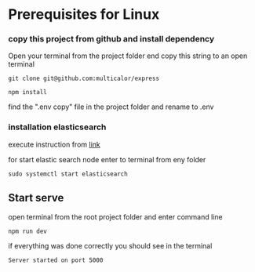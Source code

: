 # Prerequisites for Linux

### copy this project from github and install dependency 

Open your terminal from the project folder end copy this string to an open terminal

    git clone git@github.com:multicalor/express

    npm install

find the ".env copy" file in the project folder and rename to .env

### installation elasticsearch

execute instruction from [link](https://www.digitalocean.com/community/tutorials/how-to-install-and-configure-elasticsearch-on-ubuntu-20-04-ru)

for start elastic search node enter to terminal from eny folder 

    sudo systemctl start elasticsearch

## Start serve 

open terminal from the root project folder and enter command line

    npm run dev


if everything was done correctly you should see in the terminal

    Server started on port 5000






